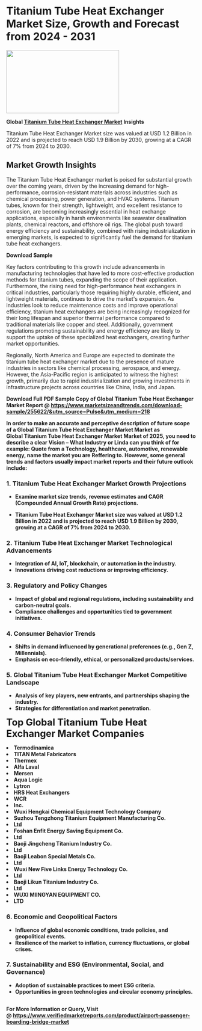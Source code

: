<H1>Titanium Tube Heat Exchanger Market Size, Growth and Forecast from 2024 - 2031</H1><img class="aligncenter size-medium wp-image-584254" src="https://thirdeyenews.in/wp-content/uploads/2024/09/Global-Market-Research-300x168.jpeg" alt="" width="300" height="168" /><p><strong>Global&nbsp;<a href="https://www.marketsizeandtrends.com/download-sample/255622/&amp;utm_source=Pulse&amp;utm_medium=218">Titanium Tube Heat Exchanger Market</a> Insights</strong></p><p>Titanium Tube Heat Exchanger Market size was valued at USD 1.2 Billion in 2022 and is projected to reach USD 1.9 Billion by 2030, growing at a CAGR of 7% from 2024 to 2030.</p><p><h2>Market Growth Insights</h2> <p>The Titanium Tube Heat Exchanger market is poised for substantial growth over the coming years, driven by the increasing demand for high-performance, corrosion-resistant materials across industries such as chemical processing, power generation, and HVAC systems. Titanium tubes, known for their strength, lightweight, and excellent resistance to corrosion, are becoming increasingly essential in heat exchange applications, especially in harsh environments like seawater desalination plants, chemical reactors, and offshore oil rigs. The global push toward energy efficiency and sustainability, combined with rising industrialization in emerging markets, is expected to significantly fuel the demand for titanium tube heat exchangers.</p> <p><strong>Download Sample</strong></p> <p>Key factors contributing to this growth include advancements in manufacturing technologies that have led to more cost-effective production methods for titanium tubes, expanding the scope of their application. Furthermore, the rising need for high-performance heat exchangers in critical industries, particularly those requiring highly durable, efficient, and lightweight materials, continues to drive the market's expansion. As industries look to reduce maintenance costs and improve operational efficiency, titanium heat exchangers are being increasingly recognized for their long lifespan and superior thermal performance compared to traditional materials like copper and steel. Additionally, government regulations promoting sustainability and energy efficiency are likely to support the uptake of these specialized heat exchangers, creating further market opportunities.</p> <p>Regionally, North America and Europe are expected to dominate the titanium tube heat exchanger market due to the presence of mature industries in sectors like chemical processing, aerospace, and energy. However, the Asia-Pacific region is anticipated to witness the highest growth, primarily due to rapid industrialization and growing investments in infrastructure projects across countries like China, India, and Japan.</p> <p><strong></p><p><span class=""><strong>Download Full PDF Sample Copy of Global Titanium Tube Heat Exchanger Market Report</strong> @ <a href="https://www.marketsizeandtrends.com/download-sample/255622/&amp;utm_source=Pulse&amp;utm_medium=218" target="_blank">https://www.marketsizeandtrends.com/download-sample/255622/&amp;utm_source=Pulse&amp;utm_medium=218</a></span></p><p>In order to make an accurate and perceptive description of future scope of a Global&nbsp;Titanium Tube Heat Exchanger Market Market as Global&nbsp;Titanium Tube Heat Exchanger Market Market of 2025, you need to describe a clear Vision &ndash; What Industry or Linda can you think of for example: Quote from a Technology, healthcare, automotive, renewable energy, name the market you are Reffering to. However, some general trends and factors usually impact market reports and their future outlook include:</p><h3>1.&nbsp;<strong>Titanium Tube Heat Exchanger Market Growth Projections</strong></h3><ul><li>Examine market size trends, revenue estimates and CAGR (Compounded Annual Growth Rate) projections.</li><li><p>Titanium Tube Heat Exchanger Market size was valued at USD 1.2 Billion in 2022 and is projected to reach USD 1.9 Billion by 2030, growing at a CAGR of 7% from 2024 to 2030.</p></li></ul><h3>2.&nbsp;<strong>Titanium Tube Heat Exchanger Market Technological Advancements</strong></h3><ul><li>Integration of AI, IoT, blockchain, or automation in the industry.</li><li>Innovations driving cost reductions or improving efficiency.</li></ul><h3>3.&nbsp;<strong>Regulatory and Policy Changes</strong></h3><ul><li>Impact of global and regional regulations, including sustainability and carbon-neutral goals.</li><li>Compliance challenges and opportunities tied to government initiatives.</li></ul><h3>4.&nbsp;<strong>Consumer Behavior Trends</strong></h3><ul><li>Shifts in demand influenced by generational preferences (e.g., Gen Z, Millennials).</li><li>Emphasis on eco-friendly, ethical, or personalized products/services.</li></ul><h3>5.&nbsp;<strong>Global Titanium Tube Heat Exchanger Market Competitive Landscape</strong></h3><ul><li>Analysis of key players, new entrants, and partnerships shaping the industry.</li><li>Strategies for differentiation and market penetration.</li></ul><p data-pm-slice="1 1 []"><span style="color: inherit; font-family: inherit; font-size: 25px;">Top Global Titanium Tube Heat Exchanger Market Companies</span></p><div class="" data-test-id=""><p><li>Termodinamica</li><li> TITAN Metal Fabricators</li><li> Thermex</li><li> Alfa Laval</li><li> Mersen</li><li> Aqua Logic</li><li> Lytron</li><li> HRS Heat Exchangers</li><li> WCR</li><li> Inc.</li><li> Wuxi Hengkai Chemical Equipment Technology Company</li><li> Suzhou Tengzhong Titanium Equipment Manufacturing Co.</li><li> Ltd</li><li> Foshan Enfit Energy Saving Equipment Co.</li><li> Ltd</li><li> Baoji Jingcheng Titanium Industry Co.</li><li> Ltd</li><li> Baoji Leabon Special Metals Co.</li><li> Ltd</li><li> Wuxi New Five Links Energy Technology Co.</li><li> Ltd</li><li> Baoji Likun Titanium Industry Co.</li><li>Ltd</li><li> WUXI MIINGYAN EQUIPMENT CO.</li><li>LTD</li></p></div><h3>6.&nbsp;<strong>Economic and Geopolitical Factors</strong></h3><ul><li>Influence of global economic conditions, trade policies, and geopolitical events.</li><li>Resilience of the market to inflation, currency fluctuations, or global crises.</li></ul><h3>7.&nbsp;<strong>Sustainability and ESG (Environmental, Social, and Governance)</strong></h3><ul><li>Adoption of sustainable practices to meet ESG criteria.</li><li>Opportunities in green technologies and circular economy principles.</li></ul><h2><strong style="font-size: 14px;">For More Information or Query, Visit @&nbsp;</strong><a style="background-color: #ffffff; font-size: 14px;" href="https://www.marketsizeandtrends.com/report/titanium-tube-heat-exchanger-market/" target="_blank">https://www.verifiedmarketreports.com/product/airport-passenger-boarding-bridge-market</a></h2>
